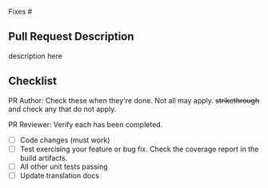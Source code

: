 Fixes #

## Pull Request Description

description here

## Checklist

PR Author: Check these when they're done. Not all may apply. ~~strikethrough~~ and check any that do not apply. 

PR Reviewer: Verify each has been completed.

- [ ] Code changes (must work)
- [ ] Test exercising your feature or bug fix. Check the coverage report in the build artifacts.
- [ ] All other unit tests passing
- [ ] Update translation docs